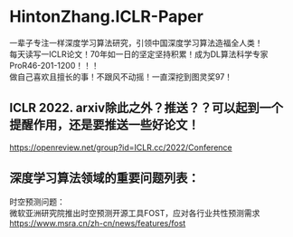 
# HintonZhang.ICLR-Paper           
一辈子专注一样深度学习算法研究，引领中国深度学习算法造福全人类！                            
每天读写一ICLR论文！70年如一日的坚定坚持积累！成为DL算法科学专家ProR46-201-1200！！！         
做自己喜欢且擅长的事！不跟风不动摇！一直深挖到图灵奖97！                
               


## ICLR 2022. arxiv除此之外？推送？？可以起到一个提醒作用，还是要推送一些好论文！       
https://openreview.net/group?id=ICLR.cc/2022/Conference              




## 深度学习算法领域的重要问题列表：           
时空预测问题：          
微软亚洲研究院推出时空预测开源工具FOST，应对各行业共性预测需求              
https://www.msra.cn/zh-cn/news/features/fost               
              

